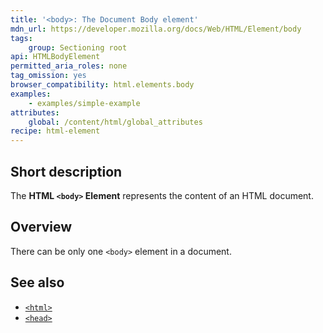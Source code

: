 ```yaml
---
title: '<body>: The Document Body element'
mdn_url: https://developer.mozilla.org/docs/Web/HTML/Element/body
tags:
    group: Sectioning root
api: HTMLBodyElement
permitted_aria_roles: none
tag_omission: yes
browser_compatibility: html.elements.body
examples:
    - examples/simple-example
attributes:
    global: /content/html/global_attributes
recipe: html-element
---
```


## Short description

The **HTML `<body>` Element** represents the content of an HTML
document.

## Overview

There can be only one `<body>` element in a document.

## See also

- [`<html>`](/en-US/docs/Web/HTML/Element/html)
- [`<head>`](/en-US/docs/Web/HTML/Element/head)
